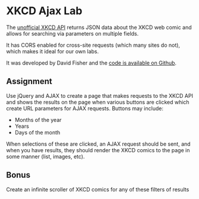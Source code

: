 # XKCD Ajax Lab

The [unofficial XKCD API](http://xkcd-unofficial-api.herokuapp.com/) returns JSON data about the XKCD web comic and allows for searching via parameters on multiple fields.

It has CORS enabled for cross-site requests (which many sites do not), which makes it ideal for our own labs.

It was developed by David Fisher and the [code is available on Github](https://github.com/tibbon/xkcd_api_unofficial).


## Assignment

Use jQuery and AJAX to create a page that makes requests to the XKCD API and shows the results on the page when various buttons are clicked which create URL parameters for AJAX requests. Buttons may include:

- Months of the year
- Years
- Days of the month

When selections of these are clicked, an AJAX request should be sent, and when you have results, they should render the XKCD comics to the page in some manner (list, images, etc).


## Bonus

Create an infinite scroller of XKCD comics for any of these filters of results
